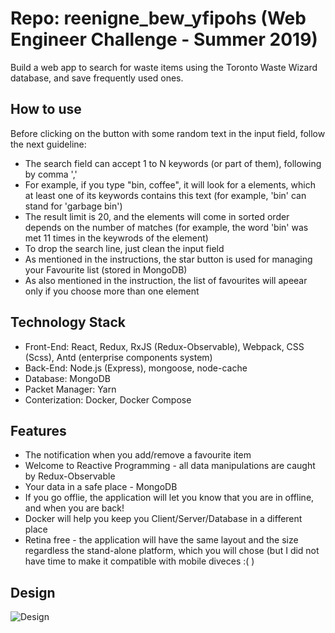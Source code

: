 # Repo: reenigne_bew_yfipohs (Web Engineer Challenge - Summer 2019)

Build a web app to search for waste items using the Toronto Waste Wizard database, and save frequently used ones.

## How to use

Before clicking on the button with some random text in the input field, follow the next guideline:
- The search field can accept 1 to N keywords (or part of them), following by comma ','
- For example, if you type "bin, coffee", it will look for a elements, which at least one of its keywords contains this text (for example, 'bin' can stand for 'garbage bin')
- The result limit is 20, and the elements will come in sorted order depends on the number of matches (for example, the word 'bin' was met 11 times in the keywrods of the element)
- To drop the search line, just clean the input field
- As mentioned in the instructions, the star button is used for managing your Favourite list (stored in MongoDB)
- As also mentioned in the instruction, the list of favourites will apeear only if you choose more than one element

## Technology Stack

 - Front-End: React, Redux, RxJS (Redux-Observable), Webpack, CSS (Scss), Antd (enterprise components system)
 - Back-End: Node.js (Express), mongoose, node-cache
 - Database: MongoDB
 - Packet Manager: Yarn
 - Conterization: Docker, Docker Compose

## Features

- The notification when you add/remove a favourite item
- Welcome to Reactive Programming - all data manipulations are caught by Redux-Observable
- Your data in a safe place - MongoDB
- If you go offlie, the application will let you know that you are in offline, and when you are back!
- Docker will help you keep you Client/Server/Database in a different place
- Retina free - the application will have the same layout and the size regardless the stand-alone platform, which you will chose (but I did not have time to make it compatible with mobile diveces :( )

## Design

![Design](http://cdn.shopify.com/static/web-eng-challenge-summer-2019/design.png)
